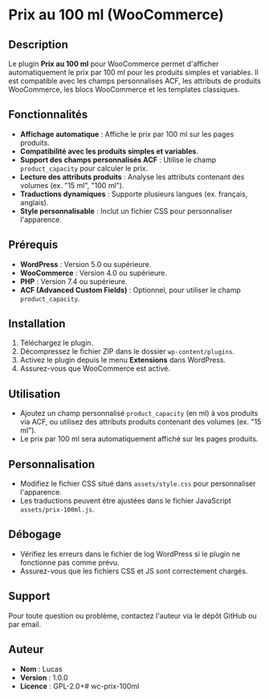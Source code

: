 # Prix au 100 ml (WooCommerce)

## Description
Le plugin **Prix au 100 ml** pour WooCommerce permet d'afficher automatiquement le prix par 100 ml pour les produits simples et variables. Il est compatible avec les champs personnalisés ACF, les attributs de produits WooCommerce, les blocs WooCommerce et les templates classiques.

## Fonctionnalités
- **Affichage automatique** : Affiche le prix par 100 ml sur les pages produits.
- **Compatibilité avec les produits simples et variables**.
- **Support des champs personnalisés ACF** : Utilise le champ `product_capacity` pour calculer le prix.
- **Lecture des attributs produits** : Analyse les attributs contenant des volumes (ex. "15 ml", "100 ml").
- **Traductions dynamiques** : Supporte plusieurs langues (ex. français, anglais).
- **Style personnalisable** : Inclut un fichier CSS pour personnaliser l'apparence.

## Prérequis
- **WordPress** : Version 5.0 ou supérieure.
- **WooCommerce** : Version 4.0 ou supérieure.
- **PHP** : Version 7.4 ou supérieure.
- **ACF (Advanced Custom Fields)** : Optionnel, pour utiliser le champ `product_capacity`.

## Installation
1. Téléchargez le plugin.
2. Décompressez le fichier ZIP dans le dossier `wp-content/plugins`.
3. Activez le plugin depuis le menu **Extensions** dans WordPress.
4. Assurez-vous que WooCommerce est activé.

## Utilisation
- Ajoutez un champ personnalisé `product_capacity` (en ml) à vos produits via ACF, ou utilisez des attributs produits contenant des volumes (ex. "15 ml").
- Le prix par 100 ml sera automatiquement affiché sur les pages produits.

## Personnalisation
- Modifiez le fichier CSS situé dans `assets/style.css` pour personnaliser l'apparence.
- Les traductions peuvent être ajustées dans le fichier JavaScript `assets/prix-100ml.js`.

## Débogage
- Vérifiez les erreurs dans le fichier de log WordPress si le plugin ne fonctionne pas comme prévu.
- Assurez-vous que les fichiers CSS et JS sont correctement chargés.

## Support
Pour toute question ou problème, contactez l'auteur via le dépôt GitHub ou par email.

## Auteur
- **Nom** : Lucas
- **Version** : 1.0.0
- **Licence** : GPL-2.0+# wc-prix-100ml
